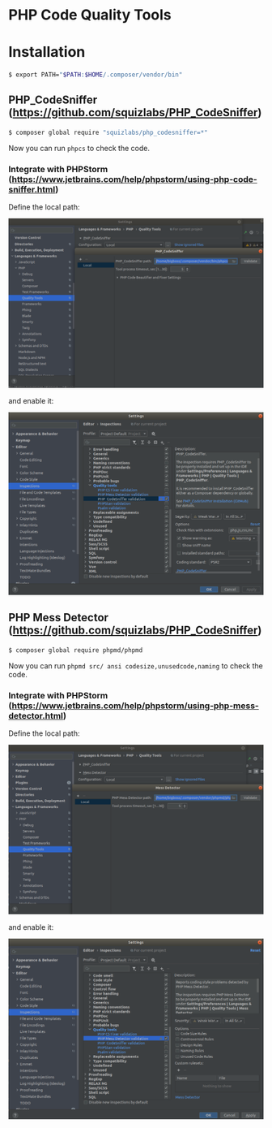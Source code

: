 <h1>PHP Code Quality Tools</h1>

# Installation

```bash
$ export PATH="$PATH:$HOME/.composer/vendor/bin"
```

## PHP_CodeSniffer (https://github.com/squizlabs/PHP_CodeSniffer)

```bash
$ composer global require "squizlabs/php_codesniffer=*"
```

Now you can run `phpcs` to check the code.

### Integrate with PHPStorm (https://www.jetbrains.com/help/phpstorm/using-php-code-sniffer.html)

Define the local path:

<img src="https://github.com/bigboss86/PHP-Code-Quality-Tools/blob/master/phpcs_1.png" alt="phpcs_1">

and enable it:

<img src="https://github.com/bigboss86/PHP-Code-Quality-Tools/blob/master/phpcs_2.png" alt="phpcs_2">

## PHP Mess Detector (https://github.com/squizlabs/PHP_CodeSniffer)

```bash
$ composer global require phpmd/phpmd
```

Now you can run `phpmd src/ ansi codesize,unusedcode,naming` to check the code.

### Integrate with PHPStorm (https://www.jetbrains.com/help/phpstorm/using-php-mess-detector.html)

Define the local path:

<img src="https://github.com/bigboss86/PHP-Code-Quality-Tools/blob/master/phpmd_1.png" alt="phpmd_1">

and enable it:

<img src="https://github.com/bigboss86/PHP-Code-Quality-Tools/blob/master/phpmd_2.png" alt="phpmd_2">
